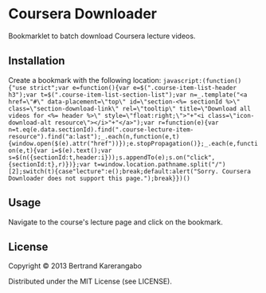# Coursera Downloader

Bookmarklet to batch download Coursera lecture videos.

## Installation

Create a bookmark with the following location: `javascript:(function(){"use strict";var e=function(){var e=$(".course-item-list-header h3");var t=$(".course-item-list-section-list");var n=_.template("<a href=\"#\" data-placement=\"top\" id=\"section-<%= sectionId %>\" class=\"section-download-link\" rel=\"tooltip\" title=\"Download all videos for <%= header %>\" style=\"float:right;\">"+"<i class=\"icon-download-alt resource\"></i>"+"</a>");var r=function(e){var n=t.eq(e.data.sectionId).find(".course-lecture-item-resource").find("a:last");_.each(n,function(e,t){window.open($(e).attr("href"))});e.stopPropagation()};_.each(e,function(e,t){var i=$(e).text();var s=$(n({sectionId:t,header:i}));s.appendTo(e);s.on("click",{sectionId:t},r)})};var t=window.location.pathname.split("/")[2];switch(t){case"lecture":e();break;default:alert("Sorry. Coursera Downloader does not support this page.");break}})()`

## Usage

Navigate to the course's lecture page and click on the bookmark.

## License

Copyright © 2013 Bertrand Karerangabo

Distributed under the MIT License (see LICENSE).
